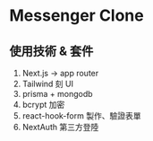# Messenger Clone

## 使用技術 & 套件
1. Next.js -> app router
2. Tailwind 刻 UI
3. prisma + mongodb
4. bcrypt 加密
5. react-hook-form 製作、驗證表單
6. NextAuth 第三方登陸